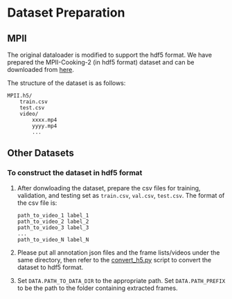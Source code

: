 # Dataset Preparation

## MPII

The original dataloader is modified to support the hdf5 format. We have prepared the MPII-Cooking-2 (in hdf5 format) dataset and can be downloaded from [here](link_here).

The structure of the dataset is as follows:
```
MPII.h5/
    train.csv
    test.csv
    video/
        xxxx.mp4
        yyyy.mp4
        ...
```


## Other Datasets
### To construct the dataset in hdf5 format 
1. After donwloading the dataset, prepare the csv files for training, validation, and testing set as `train.csv`, `val.csv`, `test.csv`. The format of the csv file is:

    ```
    path_to_video_1 label_1
    path_to_video_2 label_2
    path_to_video_3 label_3
    ...
    path_to_video_N label_N
    ```

2. Please put all annotation json files and the frame lists/videos under the same directory, then refer to the [convert_h5.py](../../tools/convert_h5.py) script to convert the dataset to hdf5 format.

3. Set `DATA.PATH_TO_DATA_DIR` to the appropriate path. Set `DATA.PATH_PREFIX` to be the path to the folder containing extracted frames.